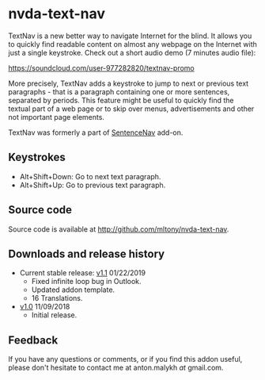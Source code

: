 # nvda-text-nav

TextNav is  a new better way to navigate Internet for the blind. It allows you to quickly find readable content on almost any webpage on the Internet with just a single keystroke. Check out a short audio demo (7 minutes audio file):

https://soundcloud.com/user-977282820/textnav-promo

More precisely, TextNav adds a keystroke to jump to next or previous text paragraphs - that is a paragraph containing one or more sentences, separated by periods. 
This feature might be useful to quickly find the textual part of a web page or to skip over menus, advertisements and other not important page elements.

TextNav was formerly a part of [SentenceNav](https://github.com/mltony/nvda-sentence-nav/) add-on.
## Keystrokes
* Alt+Shift+Down: Go to next text paragraph.
* Alt+Shift+Up: Go to previous text paragraph.

## Source code
Source code is available at <http://github.com/mltony/nvda-text-nav>.

## Downloads and release history
* Current stable release: [v1.1](https://github.com/mltony/nvda-text-nav/releases/download/v1.1/textnav-1.1.nvda-addon) 01/22/2019
  * Fixed infinite loop bug in Outlook.
  * Updated addon template.
  * 16 Translations.
* [v1.0](https://github.com/mltony/nvda-text-nav/releases/download/v1.0/textnav-1.0.nvda-addon) 11/09/2018
  * Initial release.


## Feedback
If you have any questions or comments, or if you find this addon useful, please don't hesitate to contact me at anton.malykh *at* gmail.com.
